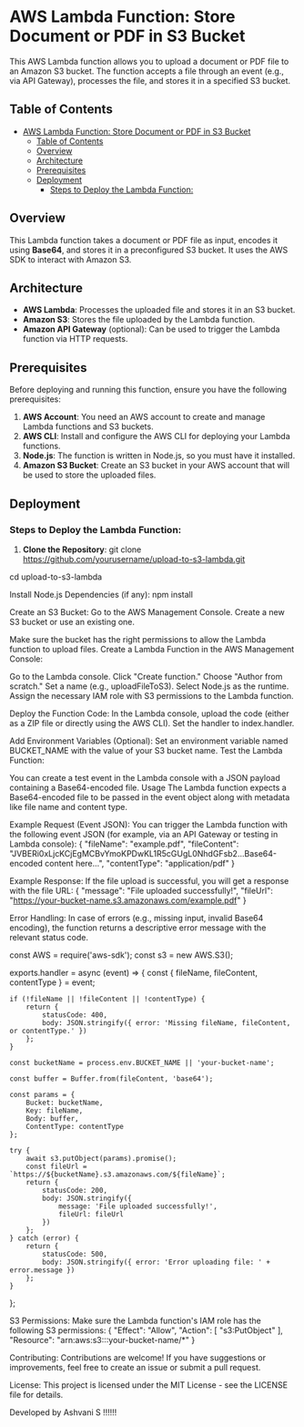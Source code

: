 # AWS Lambda Function: Store Document or PDF in S3 Bucket

This AWS Lambda function allows you to upload a document or PDF file to an Amazon S3 bucket. The function accepts a file through an event (e.g., via API Gateway), processes the file, and stores it in a specified S3 bucket.

## Table of Contents

- [AWS Lambda Function: Store Document or PDF in S3 Bucket](#aws-lambda-function-store-document-or-pdf-in-s3-bucket)
  - [Table of Contents](#table-of-contents)
  - [Overview](#overview)
  - [Architecture](#architecture)
  - [Prerequisites](#prerequisites)
  - [Deployment](#deployment)
    - [Steps to Deploy the Lambda Function:](#steps-to-deploy-the-lambda-function)

## Overview

This Lambda function takes a document or PDF file as input, encodes it using **Base64**, and stores it in a preconfigured S3 bucket. It uses the AWS SDK to interact with Amazon S3.

## Architecture

- **AWS Lambda**: Processes the uploaded file and stores it in an S3 bucket.
- **Amazon S3**: Stores the file uploaded by the Lambda function.
- **Amazon API Gateway** (optional): Can be used to trigger the Lambda function via HTTP requests.

## Prerequisites

Before deploying and running this function, ensure you have the following prerequisites:

1. **AWS Account**: You need an AWS account to create and manage Lambda functions and S3 buckets.
2. **AWS CLI**: Install and configure the AWS CLI for deploying your Lambda functions.
3. **Node.js**: The function is written in Node.js, so you must have it installed.
4. **Amazon S3 Bucket**: Create an S3 bucket in your AWS account that will be used to store the uploaded files.

## Deployment

### Steps to Deploy the Lambda Function:

1. **Clone the Repository**:
   git clone https://github.com/yourusername/upload-to-s3-lambda.git
  
 cd upload-to-s3-lambda

Install Node.js Dependencies (if any):
npm install

Create an S3 Bucket:
Go to the AWS Management Console.
Create a new S3 bucket or use an existing one.

Make sure the bucket has the right permissions to allow the Lambda function to upload files.
Create a Lambda Function in the AWS Management Console:

Go to the Lambda console.
Click "Create function."
Choose "Author from scratch."
Set a name (e.g., uploadFileToS3).
Select Node.js as the runtime.
Assign the necessary IAM role with S3 permissions to the Lambda function.

Deploy the Function Code:
In the Lambda console, upload the code (either as a ZIP file or directly using the AWS CLI).
Set the handler to index.handler.

Add Environment Variables (Optional):
Set an environment variable named BUCKET_NAME with the value of your S3 bucket name.
Test the Lambda Function:

You can create a test event in the Lambda console with a JSON payload containing a Base64-encoded file.
Usage
The Lambda function expects a Base64-encoded file to be passed in the event object along with metadata like file name and content type.

Example Request (Event JSON):
You can trigger the Lambda function with the following event JSON (for example, via an API Gateway or testing in Lambda console):
{
  "fileName": "example.pdf",
  "fileContent": "JVBERi0xLjcKCjEgMCBvYmoKPDwKL1R5cGUgL0NhdGFsb2...Base64-encoded content here...",
  "contentType": "application/pdf"
}

Example Response:
If the file upload is successful, you will get a response with the file URL:
{
  "message": "File uploaded successfully!",
  "fileUrl": "https://your-bucket-name.s3.amazonaws.com/example.pdf"
}

Error Handling:
In case of errors (e.g., missing input, invalid Base64 encoding), the function returns a descriptive error message with the relevant status code.

const AWS = require('aws-sdk');
const s3 = new AWS.S3();

exports.handler = async (event) => {
    const { fileName, fileContent, contentType } = event;

    if (!fileName || !fileContent || !contentType) {
        return {
            statusCode: 400,
            body: JSON.stringify({ error: 'Missing fileName, fileContent, or contentType.' })
        };
    }

    const bucketName = process.env.BUCKET_NAME || 'your-bucket-name';

    const buffer = Buffer.from(fileContent, 'base64');

    const params = {
        Bucket: bucketName,
        Key: fileName,
        Body: buffer,
        ContentType: contentType
    };

    try {
        await s3.putObject(params).promise();
        const fileUrl = `https://${bucketName}.s3.amazonaws.com/${fileName}`;
        return {
            statusCode: 200,
            body: JSON.stringify({
                message: 'File uploaded successfully!',
                fileUrl: fileUrl
            })
        };
    } catch (error) {
        return {
            statusCode: 500,
            body: JSON.stringify({ error: 'Error uploading file: ' + error.message })
        };
    }
};

S3 Permissions:
Make sure the Lambda function's IAM role has the following S3 permissions:
{
  "Effect": "Allow",
  "Action": [
    "s3:PutObject"
  ],
  "Resource": "arn:aws:s3:::your-bucket-name/*"
}

Contributing:
Contributions are welcome! If you have suggestions or improvements, feel free to create an issue or submit a pull request.

License:
This project is licensed under the MIT License - see the LICENSE file for details.


Developed by Ashvani S !!!!!!


